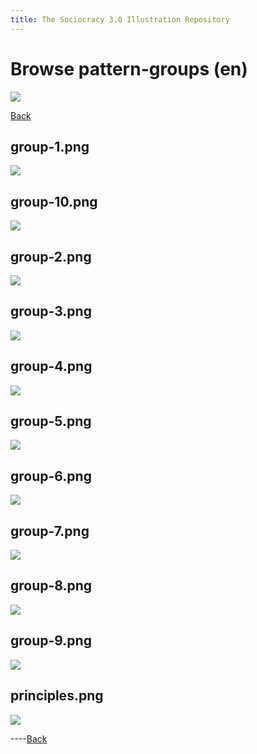 ```yaml
---
title: The Sociocracy 3.0 Illustration Repository
---
```


# Browse pattern-groups (en)

![](/img/en-48px.png)

[Back](index-en.html)

## group-1.png

[![](/img/en/pattern-groups/group-1.png)](/img/en/pattern-groups/group-1.png)

## group-10.png

[![](/img/en/pattern-groups/group-10.png)](/img/en/pattern-groups/group-10.png)

## group-2.png

[![](/img/en/pattern-groups/group-2.png)](/img/en/pattern-groups/group-2.png)

## group-3.png

[![](/img/en/pattern-groups/group-3.png)](/img/en/pattern-groups/group-3.png)

## group-4.png

[![](/img/en/pattern-groups/group-4.png)](/img/en/pattern-groups/group-4.png)

## group-5.png

[![](/img/en/pattern-groups/group-5.png)](/img/en/pattern-groups/group-5.png)

## group-6.png

[![](/img/en/pattern-groups/group-6.png)](/img/en/pattern-groups/group-6.png)

## group-7.png

[![](/img/en/pattern-groups/group-7.png)](/img/en/pattern-groups/group-7.png)

## group-8.png

[![](/img/en/pattern-groups/group-8.png)](/img/en/pattern-groups/group-8.png)

## group-9.png

[![](/img/en/pattern-groups/group-9.png)](/img/en/pattern-groups/group-9.png)

## principles.png

[![](/img/en/pattern-groups/principles.png)](/img/en/pattern-groups/principles.png)

----[Back](index-en.html)
